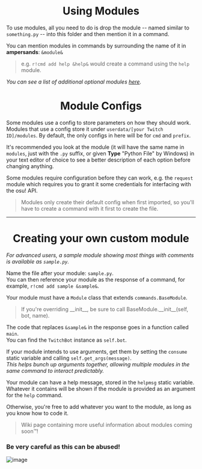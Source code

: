 <div align="center">

# Using Modules
</div>

To use modules, all you need to do is drop the module -- named similar to `something.py` -- into this folder and then mention it in a command.

You can mention modules in commands by surrounding the name of it in **ampersands**: `&module&`
> e.g. `r!cmd add help &help&` would create a command using the `help` module.

*You can see a list of additional optional modules [here](https://github.com/jack-avery/rasbot-modules).*

<div align="center">

# Module Configs
</div>

Some modules use a config to store parameters on how they should work. Modules that use a config store it under `userdata/[your Twitch ID]/modules`. By default, the only configs in here will be for `cmd` and `prefix`.

It's recommended you look at the module (it will have the same name in `modules`, just with the `.py` suffix, or given **Type** "Python File" by Windows) in your text editor of choice to see a better description of each option before changing anything.

Some modules require configuration before they can work, e.g. the `request` module which requires you to grant it some credentials for interfacing with the osu! API.

> Modules only create their default config when first imported, so you'll have to create a command with it first to create the file.

---

<div align="center">

# Creating your own custom module
</div>

*For advanced users, a sample module showing most things with comments is available as `sample.py`.*

Name the file after your module: `sample.py`.<br/>
You can then reference your module as the response of a command, for example, `r!cmd add sample &sample&`.

Your module must have a `Module` class that extends `commands.BaseModule`.<br/>
> If you're overriding \_\_init__, be sure to call BaseModule.\_\_init__(self, bot, name).

The code that replaces `&sample&` in the response goes in a function called `main`.<br/>
You can find the `TwitchBot` instance as `self.bot`.<br/>

If your module intends to use arguments, get them by setting the `consume` static variable and calling `self.get_args(message)`.<br/>
*This helps bunch up arguments together, allowing multiple modules in the same command to interact predictably.*

Your module can have a help message, stored in the `helpmsg` static variable.<br/>
Whatever it contains will be shown if the module is provided as an argument for the `help` command.

Otherwise, you're free to add whatever you want to the module, as long as you know how to code it.
> Wiki page containing more useful information about modules coming soon™️!

### **Be very careful as this can be abused!**<br/>

![image](https://user-images.githubusercontent.com/47289484/193102564-6245c687-6e25-4f90-a1a8-37d6d2fb91da.png)
